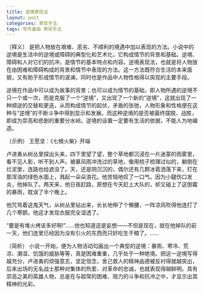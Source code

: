 ```yaml
---
title: 逆境表现法
layout: post
categories: 表现手法
tags: 写作基础 表现手法
---
```


〔释义〕 是把人物放在艰难、恶劣、不顺利的境遇中加以表现的方法。小说中的逆境是生活中的逆境或障碍的典型化和艺术化，它构成情节的背景和基础。逆境、障碍和人对它们的抗冲，是情节的基本特点和内容。逆境表现法，也就是将人物放在由困难和障碍构成的背景和情节中表现的方法。这一方法既符合生活的本来面貌，又有助于形成情节的波澜，同时也是作品中人物性格得以突现的主要手段。

逆境在作品中可以成为故事的背景；也可以成为情节的基础，即人物所遇的逆境不只一个或一次，而是克服了一个“逆境”，又出现了一个新的“逆境”，这就出现了一种顺逆的交替和更迭，从而构成情节的起伏，矛盾的张弛，人物形象和性格便在这种与“逆境”的不断斗争中得到显示和发展。而这种逆境的是否被最终摆脱、战胜，即成为崇高和悲剧的重要分水岭。逆境的设置一定要有生活的依据，不能人为地编造。

〔示例〕 王愿坚：《七根火柴》开端

卢进勇从树丛里探出头来，四下里望了望，整个草地都沉浸在一片迷蒙的雨雾里，看不见人影，听不到人声。被暴风雨冲洗过的草地，像用梳子梳理过似的，躺倒在烂泥里，连路也给遮没了。天，还是阴沉沉的，偶尔还有几颗冰雹洒落下来，打在那浑浊的绿色水面上，溅起一朵朵浪花。他苦恼地叹了一口气。因为小腿伤口发炎，他掉队了。两天来，他日夜赶路，原想在今天赶上大队的，却又碰上了这倒霉的暴雨，耽误了半个晚上。

他咒骂着这鬼天气，从树丛里钻出来，长长地伸了个懒腰，一阵凉风吹得他连打了几个寒颤。他这才发现衣服完全湿透了。

“要是有堆火烤该多好啊!”……他也知道这是妄想——不但是现在，就在他掉队的前一天，他们连里已经因为没有引火的东西而只好吃生干粮了。……

〔简析〕 小说一开始，便为人物活动勾画出一个典型的逆境：暴雨、寒冷、荒凉、潮湿、饥饿的威胁等等，真是困难重重，几乎处于一种绝境。把这一逆境写得越充分，卢进勇的顽强意志，坚定信念，舍己救人的精神品德被反衬得就越突出，后来出场的无名战士那种对集体的热爱、对革命的忠诚，也就表现得越鲜明。具有崇高之美的英雄人物，总是在与超常的困难、阻力的斗争和抗冲之中，才显示出其精神的光彩。 